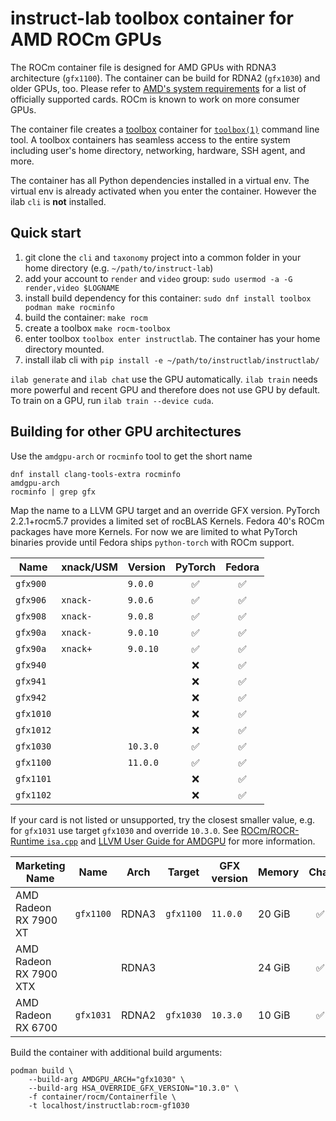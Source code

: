 # instruct-lab toolbox container for AMD ROCm GPUs

The ROCm container file is designed for AMD GPUs with RDNA3 architecture (`gfx1100`). The container can be build for RDNA2 (`gfx1030`) and older GPUs, too. Please refer to [AMD's system requirements](https://rocm.docs.amd.com/projects/install-on-linux/en/develop/reference/system-requirements.html) for a list of officially supported cards. ROCm is known to work on more consumer GPUs.

The container file creates a [toolbox](https://github.com/containers/toolbox) container for [`toolbox(1)`](https://www.mankier.com/1/toolbox) command line tool. A toolbox containers has seamless access to the entire system including user's home directory, networking, hardware, SSH agent, and more.

The container has all Python dependencies installed in a virtual env. The virtual env is already activated when you enter the container. However the ilab `cli` is **not** installed. 

## Quick start

1. git clone the `cli` and `taxonomy` project into a common folder in your
   home directory (e.g. `~/path/to/instruct-lab`)
2. add your account to `render` and `video` group: `sudo usermod -a -G render,video $LOGNAME`
3. install build dependency for this container: `sudo dnf install toolbox podman make rocminfo`
4. build the container: `make rocm`
5. create a toolbox `make rocm-toolbox`
6. enter toolbox `toolbox enter instructlab`. The container has your
   home directory mounted.
7. install ilab cli with `pip install -e ~/path/to/instructlab/instructlab/`

`ilab generate` and `ilab chat` use the GPU automatically. `ilab train` needs
more powerful and recent GPU and therefore does not use GPU by default. To
train on a GPU, run `ilab train --device cuda`.


## Building for other GPU architectures

Use the `amdgpu-arch` or `rocminfo` tool to get the short name

```shell
dnf install clang-tools-extra rocminfo
amdgpu-arch
rocminfo | grep gfx
```

Map the name to a LLVM GPU target and an override GFX version. PyTorch 2.2.1+rocm5.7 provides a limited set of rocBLAS Kernels. Fedora 40's ROCm packages have more Kernels. For now we are limited to what PyTorch binaries provide until Fedora ships `python-torch` with ROCm support.

| Name      | xnack/USM | Version  | PyTorch | Fedora |
|-----------|-----------|----------|:-------:|:------:|
| `gfx900`  |           | `9.0.0`  | ✅      | ✅     |
| `gfx906`  | `xnack-`  | `9.0.6`  | ✅      | ✅     |
| `gfx908`  | `xnack-`  | `9.0.8`  | ✅      | ✅     |
| `gfx90a`  | `xnack-`  | `9.0.10` | ✅      | ✅     |
| `gfx90a`  | `xnack+`  | `9.0.10` | ✅      | ✅     |
| `gfx940`  |           |          | ❌      | ✅     |
| `gfx941`  |           |          | ❌      | ✅     |
| `gfx942`  |           |          | ❌      | ✅     |
| `gfx1010` |           |          | ❌      | ✅     |
| `gfx1012` |           |          | ❌      | ✅     |
| `gfx1030` |           | `10.3.0` | ✅      | ✅     |
| `gfx1100` |           | `11.0.0` | ✅      | ✅     |
| `gfx1101` |           |          | ❌      | ✅     |
| `gfx1102` |           |          | ❌      | ✅     |

If your card is not listed or unsupported, try the closest smaller value, e.g. for `gfx1031` use target `gfx1030` and override `10.3.0`. See [ROCm/ROCR-Runtime `isa.cpp`](https://github.com/ROCm/ROCR-Runtime/blob/rocm-6.0.2/src/core/runtime/isa.cpp#L245) and [LLVM User Guide for AMDGPU](https://llvm.org/docs/AMDGPUUsage.html#processors) for more information.

| Marketing Name         | Name      | Arch  | Target    | GFX version | Memory | Chat | Train |
|------------------------|-----------|-------|-----------|-------------|--------|:----:|:-----:|
| AMD Radeon RX 7900 XT  | `gfx1100` | RDNA3 | `gfx1100` | `11.0.0`    | 20 GiB | ✅   | ✅    |
| AMD Radeon RX 7900 XTX |           | RDNA3 |           |             | 24 GiB | ✅   | ✅    |
| AMD Radeon RX 6700     | `gfx1031` | RDNA2 | `gfx1030` | `10.3.0`    | 10 GiB | ✅   | ❌    |

Build the container with additional build arguments:

```shell
podman build \
    --build-arg AMDGPU_ARCH="gfx1030" \
    --build-arg HSA_OVERRIDE_GFX_VERSION="10.3.0" \
    -f container/rocm/Containerfile \
    -t localhost/instructlab:rocm-gf1030
```
